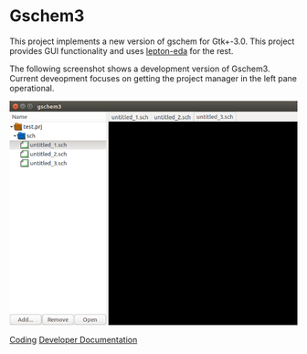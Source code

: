 # Gschem3

This project implements a new version of gschem for Gtk+-3.0. This
project provides GUI functionality and uses
[lepton-eda](https://github.com/lepton-eda)
for the rest.

The following screenshot shows a development version of Gschem3.
Current deveopment focuses on getting the project manager in the left
pane operational.

![Screenshot of Gschem3](gschem3.png)

[Coding](coding.md)
[Developer Documentation](dev/index.html)
